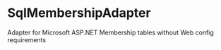 # SqlMembershipAdapter
Adapter for Microsoft ASP.NET Membership tables without Web config requirements
